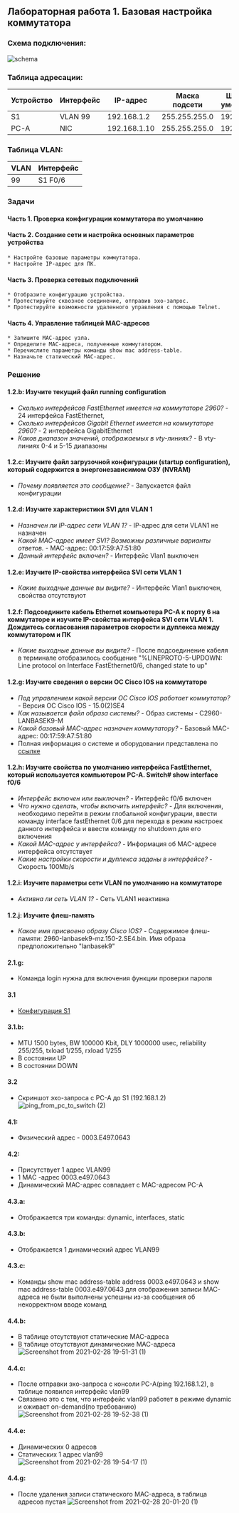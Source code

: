 ## Лабораторная работа 1. Базовая настройка коммутатора

### Схема подключения:

![schema](https://user-images.githubusercontent.com/18709313/109419041-1e1a4d80-79d4-11eb-95f8-b8b26630ad66.png)

### Таблица адресации:
Устройство | Интерфейс | IP-адрес | Маска подсети | Шлюз по умолчанию
------------ | ------------- | ------------- | ------------- | -------------
S1 | VLAN 99 | 192.168.1.2 | 255.255.255.0 | 192.168.1.1
PC-A | NIC | 192.168.1.10 | 255.255.255.0 | 192.168.1.1

### Таблица VLAN:
VLAN | Интерфейс
------------ | -------------
99| S1 F0/6


### Задачи 
#### Часть 1. Проверка конфигурации коммутатора по умолчанию
#### Часть 2. Создание сети и настройка основных параметров устройства
    * Настройте базовые параметры коммутатора.
    * Настройте IP-адрес для ПК.   
#### Часть 3. Проверка сетевых подключений
    * Отобразите конфигурацию устройства.
    * Протестируйте сквозное соединение, отправив эхо-запрос.
    * Протестируйте возможности удаленного управления с помощью Telnet.    
#### Часть 4. Управление таблицей MAC-адресов
    * Запишите MAC-адрес узла.
    * Определите МАС-адреса, полученные коммутатором.
    * Перечислите параметры команды show mac address-table.
    * Назначьте статический MAC-адрес.

### Решение 
#### 1.2.b: Изучите текущий файл running configuration
  * *Сколько интерфейсов FastEthernet имеется на коммутаторе 2960?* - 24 интерфейса FastEthernet,
  * *Сколько интерфейсов Gigabit Ethernet имеется на коммутаторе 2960?* - 2 интерфейса GigabitEthernet
  * *Каков диапазон значений, отображаемых в vty-линиях?* - В vty-линиях 0-4 и 5-15 диапазоны
#### 1.2.c: Изучите файл загрузочной конфигурации (startup configuration), который содержится в энергонезависимом ОЗУ (NVRAM)
  * *Почему появляется это сообщение?* - Запускается файл конфигурации
#### 1.2.d: Изучите характеристики SVI для VLAN 1
  * *Назначен ли IP-адрес сети VLAN 1?* - IP-адрес для сети VLAN1 не назначен
  * *Какой MAC-адрес имеет SVI? Возможны различные варианты ответов.* - MAC-адрес: 00:17:59:A7:51:80
  * *Данный интерфейс включен?* - Интерфейс Vlan1 выключен
#### 1.2.e: Изучите IP-свойства интерфейса SVI сети VLAN 1
  * *Какие выходные данные вы видите?* - Интерфейс Vlan1 выключен, свойства отсутствуют
#### 1.2.f: Подсоедините кабель Ethernet компьютера PC-A к порту 6 на коммутаторе и изучите IP-свойства интерфейса SVI сети VLAN 1. Дождитесь согласования параметров скорости и дуплекса между коммутатором и ПК
  * *Какие выходные данные вы видите?* - После подсоединение кабеля в терминале отобразилось сообщение "%LINEPROTO-5-UPDOWN: Line protocol on Interface FastEthernet0/6, changed state to up"
#### 1.2.g: Изучите сведения о версии ОС Cisco IOS на коммутаторе
  * *Под управлением какой версии ОС Cisco IOS работает коммутатор?* - Версия OC Cisco IOS - 15.0(2)SE4
  * *Как называется файл образа системы?* - Образ системы - C2960-LANBASEK9-M
  * *Какой базовый MAC-адрес назначен коммутатору?* - Базовый MAC-адрес: 00:17:59:A7:51:80
  * Полная информация о системе и оборудовании представлена по [ссылке](https://github.com/MarselSabirov/otus-network-engineer/blob/main/labs/lab1/S1_sys_info.txt)
#### 1.2.h: Изучите свойства по умолчанию интерфейса FastEthernet, который используется компьютером PC-A. Switch# show interface f0/6 
  * *Интерфейс включен или выключен?* - Интерфейс f0/6 включен
  * *Что нужно сделать, чтобы включить интерфейс?* - Для включения, необходимо перейти в режим глобальной конфигурации, ввести команду interface fastEthernet 0/6 для перехода в режим настроек данного интерфейса и ввести команду no shutdown для его включения
  * *Какой MAC-адрес у интерфейса?* - Информация об MAC-адресе интерфейса отсутствует
  * *Какие настройки скорости и дуплекса заданы в интерфейсе?* - Скорость 100Mb/s
#### 1.2.i: Изучите параметры сети VLAN по умолчанию на коммутаторе
  * *Активна ли сеть VLAN 1?* - Сеть VLAN1 неактивна
#### 1.2.j: Изучите флеш-память
  * *Какое имя присвоено образу Cisco IOS?* - Содержимое флеш-памяти: 2960-lanbasek9-mz.150-2.SE4.bin. Имя образа предположительно "lanbasek9"

#### 2.1.g: 
  * Команда login нужна для включения функции проверки пароля

#### 3.1
   * [Конфигурация S1](https://github.com/MarselSabirov/otus-network-engineer/blob/main/labs/lab1/S1_configuration.txt)
#### 3.1.b:
  * MTU 1500 bytes, BW 100000 Kbit, DLY 1000000 usec, reliability 255/255, txload 1/255, rxload 1/255
  * В состоянии UP
  * В состоянии DOWN
#### 3.2
  * Скриншот эхо-запроса с PC-A до S1 (192.168.1.2)
![ping_from_pc_to_switch (2)](https://user-images.githubusercontent.com/18709313/109425683-1ec1dc80-79f2-11eb-8395-1a3842252a1f.png)


#### 4.1: 
  * Физический адрес - 0003.E497.0643
#### 4.2:
  * Присутствует 1 адрес VLAN99
  * 1 MAC -адрес 0003.e497.0643
  * Динамический MAC-адрес совпадает с MAC-адресом PC-A
#### 4.3.a: 
  * Отображается три команды: dynamic, interfaces, static
#### 4.3.b: 
  * Отображается 1 динамический адрес VLAN99
#### 4.3.c: 
  * Команды show mac address-table address 0003.e497.0643 и show mac address-table 0003.e497.0643 для отображения записи MAC-адреса не были выполнены успешны из-за сообщения об некорректном вводе команд
#### 4.4.b: 
  * В таблице отсутствуют статические MAC-адреса
  * В таблице отсутствуют динамические MAC-адреса
![Screenshot from 2021-02-28 19-51-31 (1)](https://user-images.githubusercontent.com/18709313/109426569-056f5f00-79f7-11eb-9e22-8454363fcde3.png)

#### 4.4.c:
  * После отправки эхо-запроса с консоли PC-A(ping 192.168.1.2), в таблице появился интерфейс vlan99
  * Связанно это с тем, что интерфейс vlan99 работет в режиме dynamic и оживает on-demand(по требованию)
![Screenshot from 2021-02-28 19-52-38 (1)](https://user-images.githubusercontent.com/18709313/109426573-0dc79a00-79f7-11eb-9e6c-cd8a825c0cb4.png)

#### 4.4.e:
  * Динамических 0 адресов
  * Статических 1 адрес vlan99
![Screenshot from 2021-02-28 19-54-17 (1)](https://user-images.githubusercontent.com/18709313/109426578-17e99880-79f7-11eb-855e-ccf9429bbc13.png)

#### 4.4.g: 
  * После удаления записи статического MAC-адреса, в таблица адресов пустая
![Screenshot from 2021-02-28 20-01-20 (1)](https://user-images.githubusercontent.com/18709313/109426684-8d556900-79f7-11eb-9f55-23c1e903840a.png)


